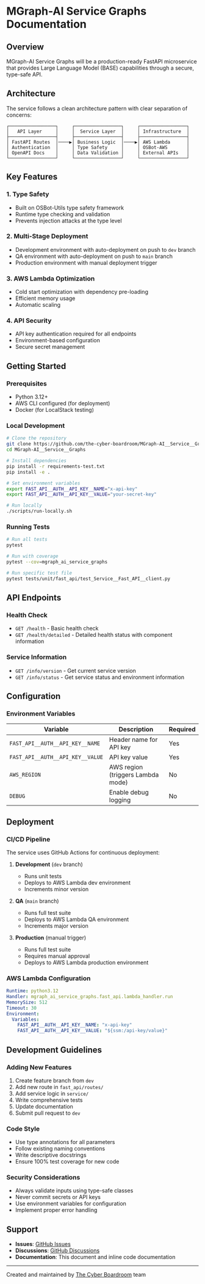# MGraph-AI Service Graphs Documentation

## Overview

MGraph-AI Service Graphs will be a production-ready FastAPI microservice that provides Large Language Model (BASE) capabilities through a secure, type-safe API. 

## Architecture

The service follows a clean architecture pattern with clear separation of concerns:

```
┌─────────────────┐     ┌─────────────────┐     ┌─────────────────┐
│   API Layer     │     │  Service Layer  │     │ Infrastructure  │
├─────────────────┤     ├─────────────────┤     ├─────────────────┤
│ FastAPI Routes  │────▶│ Business Logic  │────▶│ AWS Lambda      │
│ Authentication  │     │ Type Safety     │     │ OSBot-AWS       │
│ OpenAPI Docs    │     │ Data Validation │     │ External APIs   │
└─────────────────┘     └─────────────────┘     └─────────────────┘
```

## Key Features

### 1. Type Safety
- Built on OSBot-Utils type safety framework
- Runtime type checking and validation
- Prevents injection attacks at the type level

### 2. Multi-Stage Deployment
- Development environment with auto-deployment on push to `dev` branch
- QA environment with auto-deployment on push to `main` branch
- Production environment with manual deployment trigger

### 3. AWS Lambda Optimization
- Cold start optimization with dependency pre-loading
- Efficient memory usage
- Automatic scaling

### 4. API Security
- API key authentication required for all endpoints
- Environment-based configuration
- Secure secret management

## Getting Started

### Prerequisites
- Python 3.12+
- AWS CLI configured (for deployment)
- Docker (for LocalStack testing)

### Local Development
```bash
# Clone the repository
git clone https://github.com/the-cyber-boardroom/MGraph-AI__Service__Graphs.git
cd MGraph-AI__Service__Graphs

# Install dependencies
pip install -r requirements-test.txt
pip install -e .

# Set environment variables
export FAST_API__AUTH__API_KEY__NAME="x-api-key"
export FAST_API__AUTH__API_KEY__VALUE="your-secret-key"

# Run locally
./scripts/run-locally.sh
```

### Running Tests
```bash
# Run all tests
pytest

# Run with coverage
pytest --cov=mgraph_ai_service_graphs

# Run specific test file
pytest tests/unit/fast_api/test_Service__Fast_API__client.py
```

## API Endpoints

### Health Check
- `GET /health` - Basic health check
- `GET /health/detailed` - Detailed health status with component information

### Service Information
- `GET /info/version` - Get current service version
- `GET /info/status` - Get service status and environment information

## Configuration

### Environment Variables
| Variable | Description | Required |
|----------|-------------|----------|
| `FAST_API__AUTH__API_KEY__NAME` | Header name for API key | Yes |
| `FAST_API__AUTH__API_KEY__VALUE` | API key value | Yes |
| `AWS_REGION` | AWS region (triggers Lambda mode) | No |
| `DEBUG` | Enable debug logging | No |

## Deployment

### CI/CD Pipeline
The service uses GitHub Actions for continuous deployment:

1. **Development** (`dev` branch)
   - Runs unit tests
   - Deploys to AWS Lambda dev environment
   - Increments minor version

2. **QA** (`main` branch)
   - Runs full test suite
   - Deploys to AWS Lambda QA environment
   - Increments major version

3. **Production** (manual trigger)
   - Runs full test suite
   - Requires manual approval
   - Deploys to AWS Lambda production environment

### AWS Lambda Configuration
```yaml
Runtime: python3.12
Handler: mgraph_ai_service_graphs.fast_api.lambda_handler.run
MemorySize: 512
Timeout: 30
Environment:
  Variables:
    FAST_API__AUTH__API_KEY__NAME: "x-api-key"
    FAST_API__AUTH__API_KEY__VALUE: "${ssm:/api-key/value}"
```

## Development Guidelines

### Adding New Features
1. Create feature branch from `dev`
2. Add new route in `fast_api/routes/`
3. Add service logic in `service/`
4. Write comprehensive tests
5. Update documentation
6. Submit pull request to `dev`

### Code Style
- Use type annotations for all parameters
- Follow existing naming conventions
- Write descriptive docstrings
- Ensure 100% test coverage for new code

### Security Considerations
- Always validate inputs using type-safe classes
- Never commit secrets or API keys
- Use environment variables for configuration
- Implement proper error handling

## Support

- **Issues**: [GitHub Issues](https://github.com/the-cyber-boardroom/MGraph-AI__Service__Graphs/issues)
- **Discussions**: [GitHub Discussions](https://github.com/the-cyber-boardroom/MGraph-AI__Service__Graphs/discussions)
- **Documentation**: This document and inline code documentation

---

Created and maintained by [The Cyber Boardroom](https://github.com/the-cyber-boardroom) team